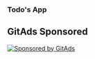 <h3>Todo's App</h3>

## GitAds Sponsored
[![Sponsored by GitAds](https://gitads.dev/v1/ad-serve?source=gurjeetsinghvirdee/todo-app@github)](https://gitads.dev/v1/ad-track?source=gurjeetsinghvirdee/todo-app@github)
